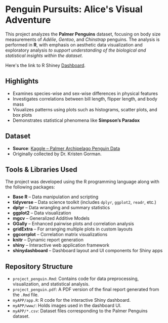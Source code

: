 # Penguin Pursuits: Alice's Visual Adventure

This project analyzes the **Palmer Penguins** dataset, focusing on body size measurements of *Adélie*, *Gentoo*, and *Chinstrap* penguins. The analysis is performed in **R**, with emphasis on aesthetic data visualization and exploratory analysis *to support understanding of the biological and statistical insights within the dataset*.

Here's the link to R Shiney [Dashboard](https://trishita-patra.shinyapps.io/ProjectPenguin/).
## Highlights

- Examines species-wise and sex-wise differences in physical features
- Investigates correlations between bill length, flipper length, and body mass
- Visualizes patterns using plots such as histograms, scatter plots, and box plots
- Demonstrates statistical phenomena like **Simpson’s Paradox**

## Dataset

- **Source**: [Kaggle – Palmer Archipelago Penguin Data](https://www.kaggle.com/datasets/parulpandey/palmer-archipelago-antarctica-penguin-data?resource=download)
- Originally collected by Dr. Kristen Gorman.

## Tools & Libraries Used

The project was developed using the R programming language along with the following packages:

- **Base R** – Data manipulation and scripting
- **tidyverse** – Data science toolkit (includes `dplyr`, `ggplot2`, `readr`, etc.)
- **dplyr** – Data wrangling and summary statistics
- **ggplot2** – Data visualization
- **mgcv** – Generalized Additive Models
- **GGally** – Enhanced pairwise plots and correlation analysis
- **gridExtra** – For arranging multiple plots in custom layouts
- **ggcorrplot** – Correlation matrix visualizations
- **knitr** – Dynamic report generation
- **shiny** – Interactive web application framework
- **shinydashboard** – Dashboard layout and UI components for Shiny apps

## Repository Structure

- `project_penguin.Rmd`: Contains code for data preprocessing, visualization, and statistical analysis.
- `project_penguin.pdf`: A PDF version of the final report generated from the `.Rmd` file.
- `myAPP/app.R`: R code for the interactive Shiny dashboard.
- `myAPP/www/`: Holds images used in the dashboard UI.
- `myAPP/*.csv`: Dataset files corresponding to the Palmer Penguins dataset.


